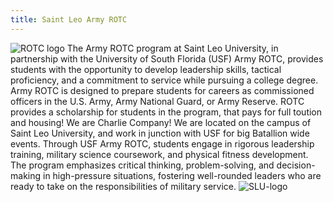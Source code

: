 ```yaml
---
title: Saint Leo Army ROTC
---
```

![ROTC logo](https://github.com/user-attachments/assets/48c3290b-b606-41af-9cda-911741b4503f)
The Army ROTC program at Saint Leo University, in partnership with the University of South Florida (USF) Army ROTC, provides
students with the opportunity to develop leadership skills, tactical proficiency, and a commitment to service while pursuing a college
degree. Army ROTC is designed to prepare students for careers as commissioned officers in the U.S. Army, Army National Guard, or
Army Reserve. ROTC provides a scholarship for students in the program, that pays for full toution and housing!
We are Charlie Company! We are located on the campus of Saint Leo University, and work in junction with USF for big Batallion wide events.
Through USF Army ROTC, students engage in rigorous leadership training, military science coursework, and physical fitness
development. The program emphasizes critical thinking, problem-solving, and decision-making in high-pressure situations, fostering
well-rounded leaders who are ready to take on the responsibilities of military service.
![SLU-logo](https://github.com/user-attachments/assets/7953e3b7-7a61-4523-8408-a88f57f7176c)

